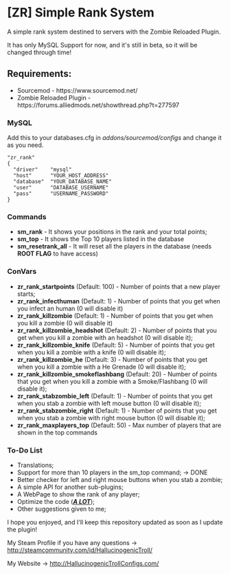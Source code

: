 <h1>[ZR] Simple Rank System</h1>

<p>A simple rank system destined to servers with the Zombie Reloaded Plugin.</p>
<p>It has only MySQL Support for now, and it's still in beta, so it will be changed through time!</p>

<h2>Requirements: </h2>
<ul>
  <li>Sourcemod - https://www.sourcemod.net/</li>
  <li>Zombie Reloaded Plugin - https://forums.alliedmods.net/showthread.php?t=277597</li>  
</ul>

<h3>MySQL</h3>
<p>Add this to your databases.cfg in <i>addons/sourcemod/configs</i> and change it as you need.

```
"zr_rank"
{
  "driver"    "mysql"
  "host"      "YOUR_HOST_ADDRESS"
  "database"  "YOUR_DATABASE_NAME"
  "user"      "DATABASE_USERNAME"
  "pass"      "USERNAME_PASSWORD"
}
```

<h3>Commands</h3>
<ul>
  <li><b>sm_rank</b> - It shows your positions in the rank and your total points;</li>
  <li><b>sm_top</b> - It shows the Top 10 players listed in the database</li>
  <li><b>sm_resetrank_all</b> - It will reset all the players in the database (needs <b>ROOT FLAG</b> to have access)</li>
</ul>

<h3>ConVars</h3>
<ul>
  <li><b>zr_rank_startpoints</b> (Default: 100) - Number of points that a new player starts;</li>
  <li><b>zr_rank_infecthuman</b> (Default: 1) - Number of points that you get when you infect an human (0 will disable it)</li>
  <li><b>zr_rank_killzombie</b> (Default: 1) - Number of points that you get when you kill a zombie (0 will disable it)</li>
  <li><b>zr_rank_killzombie_headshot</b> (Default: 2) - Number of points that you get when you kill a zombie with an headshot (0 will disable it);</li>
  <li><b>zr_rank_killzombie_knife</b> (Default: 5) - Number of points that you get when you kill a zombie with a knife (0 will disable it);</li>
  <li><b>zr_rank_killzombie_he</b> (Default: 3) - Number of points that you get when you kill a zombie with a He Grenade (0 will disable it);</li>
  <li><b>zr_rank_killzombie_smokeflashbang</b> (Default: 20) - Number of points that you get when you kill a zombie with a Smoke/Flashbang (0 will disable it);</li>
  <li><b>zr_rank_stabzombie_left</b> (Default: 1) - Number of points that you get when you stab a zombie with left mouse button (0 will disable it);</li>  
  <li><b>zr_rank_stabzombie_right</b> (Default: 1) - Number of points that you get when you stab a zombie with right mouse button (0 will disable it);</li>
  <li><b>zr_rank_maxplayers_top</b> (Default: 50) - Max number of players that are shown in the top commands</li>
</ul>

<h3>To-Do List</h3>
<ul>
  <li>Translations;</li>
  <li>Support for more than 10 players in the sm_top command; -> DONE</li>
  <li>Better checker for left and right mouse buttons when you stab a zombie;</li>
  <li>A simple API for another sub-plugins;</li>
  <li>A WebPage to show the rank of any player;</li>
  <li>Optimize the code (<b><i><u>A LOT</b></i></u>);</li>
  <li>Other suggestions given to me;</li>
</ul>

I hope you enjoyed, and I'll keep this repository updated as soon as I update the plugin!

My Steam Profile if you have any questions -> http://steamcommunity.com/id/HallucinogenicTroll/

My Website -> http://HallucinogenicTrollConfigs.com/
